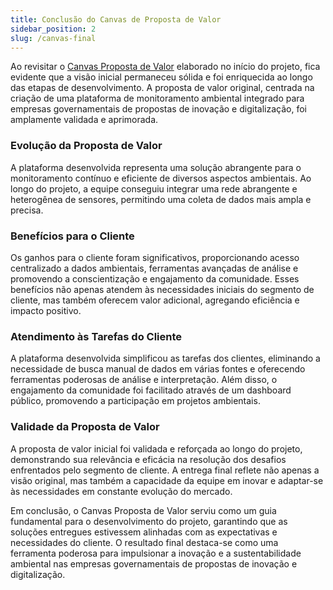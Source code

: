 ```yaml
---
title: Conclusão do Canvas de Proposta de Valor
sidebar_position: 2
slug: /canvas-final
---
```


Ao revisitar o [Canvas Proposta de Valor](https://inteli-college.github.io/2024-T0002-EC09-G04/canvas) elaborado no início do projeto, fica evidente que a visão inicial permaneceu sólida e foi enriquecida ao longo das etapas de desenvolvimento. A proposta de valor original, centrada na criação de uma plataforma de monitoramento ambiental integrado para empresas governamentais de propostas de inovação e digitalização, foi amplamente validada e aprimorada.

### Evolução da Proposta de Valor

A plataforma desenvolvida representa uma solução abrangente para o monitoramento contínuo e eficiente de diversos aspectos ambientais. Ao longo do projeto, a equipe conseguiu integrar uma rede abrangente e heterogênea de sensores, permitindo uma coleta de dados mais ampla e precisa.

### Benefícios para o Cliente

Os ganhos para o cliente foram significativos, proporcionando acesso centralizado a dados ambientais, ferramentas avançadas de análise e promovendo a conscientização e engajamento da comunidade. Esses benefícios não apenas atendem às necessidades iniciais do segmento de cliente, mas também oferecem valor adicional, agregando eficiência e impacto positivo.

### Atendimento às Tarefas do Cliente

A plataforma desenvolvida simplificou as tarefas dos clientes, eliminando a necessidade de busca manual de dados em várias fontes e oferecendo ferramentas poderosas de análise e interpretação. Além disso, o engajamento da comunidade foi facilitado através de um dashboard público, promovendo a participação em projetos ambientais.

### Validade da Proposta de Valor

A proposta de valor inicial foi validada e reforçada ao longo do projeto, demonstrando sua relevância e eficácia na resolução dos desafios enfrentados pelo segmento de cliente. A entrega final reflete não apenas a visão original, mas também a capacidade da equipe em inovar e adaptar-se às necessidades em constante evolução do mercado.

Em conclusão, o Canvas Proposta de Valor serviu como um guia fundamental para o desenvolvimento do projeto, garantindo que as soluções entregues estivessem alinhadas com as expectativas e necessidades do cliente. O resultado final destaca-se como uma ferramenta poderosa para impulsionar a inovação e a sustentabilidade ambiental nas empresas governamentais de propostas de inovação e digitalização.